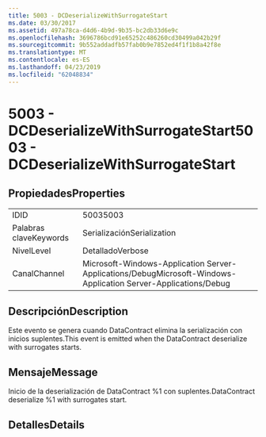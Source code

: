 ```yaml
---
title: 5003 - DCDeserializeWithSurrogateStart
ms.date: 03/30/2017
ms.assetid: 497a78ca-d4d6-4b9d-9b35-bc2db33d6e9c
ms.openlocfilehash: 3696786bcd91e65252c486260cd30499a042b29f
ms.sourcegitcommit: 9b552addadfb57fab0b9e7852ed4f1f1b8a42f8e
ms.translationtype: MT
ms.contentlocale: es-ES
ms.lasthandoff: 04/23/2019
ms.locfileid: "62048834"
---
```

# <a name="5003---dcdeserializewithsurrogatestart"></a><span data-ttu-id="531f1-102">5003 - DCDeserializeWithSurrogateStart</span><span class="sxs-lookup"><span data-stu-id="531f1-102">5003 - DCDeserializeWithSurrogateStart</span></span>
## <a name="properties"></a><span data-ttu-id="531f1-103">Propiedades</span><span class="sxs-lookup"><span data-stu-id="531f1-103">Properties</span></span>  
  
|||  
|-|-|  
|<span data-ttu-id="531f1-104">ID</span><span class="sxs-lookup"><span data-stu-id="531f1-104">ID</span></span>|<span data-ttu-id="531f1-105">5003</span><span class="sxs-lookup"><span data-stu-id="531f1-105">5003</span></span>|  
|<span data-ttu-id="531f1-106">Palabras clave</span><span class="sxs-lookup"><span data-stu-id="531f1-106">Keywords</span></span>|<span data-ttu-id="531f1-107">Serialización</span><span class="sxs-lookup"><span data-stu-id="531f1-107">Serialization</span></span>|  
|<span data-ttu-id="531f1-108">Nivel</span><span class="sxs-lookup"><span data-stu-id="531f1-108">Level</span></span>|<span data-ttu-id="531f1-109">Detallado</span><span class="sxs-lookup"><span data-stu-id="531f1-109">Verbose</span></span>|  
|<span data-ttu-id="531f1-110">Canal</span><span class="sxs-lookup"><span data-stu-id="531f1-110">Channel</span></span>|<span data-ttu-id="531f1-111">Microsoft-Windows-Application Server-Applications/Debug</span><span class="sxs-lookup"><span data-stu-id="531f1-111">Microsoft-Windows-Application Server-Applications/Debug</span></span>|  
  
## <a name="description"></a><span data-ttu-id="531f1-112">Descripción</span><span class="sxs-lookup"><span data-stu-id="531f1-112">Description</span></span>  
 <span data-ttu-id="531f1-113">Este evento se genera cuando DataContract elimina la serialización con inicios suplentes.</span><span class="sxs-lookup"><span data-stu-id="531f1-113">This event is emitted when the DataContract deserialize with surrogates starts.</span></span>  
  
## <a name="message"></a><span data-ttu-id="531f1-114">Mensaje</span><span class="sxs-lookup"><span data-stu-id="531f1-114">Message</span></span>  
 <span data-ttu-id="531f1-115">Inicio de la deserialización de DataContract %1 con suplentes.</span><span class="sxs-lookup"><span data-stu-id="531f1-115">DataContract deserialize %1 with surrogates start.</span></span>  
  
## <a name="details"></a><span data-ttu-id="531f1-116">Detalles</span><span class="sxs-lookup"><span data-stu-id="531f1-116">Details</span></span>
